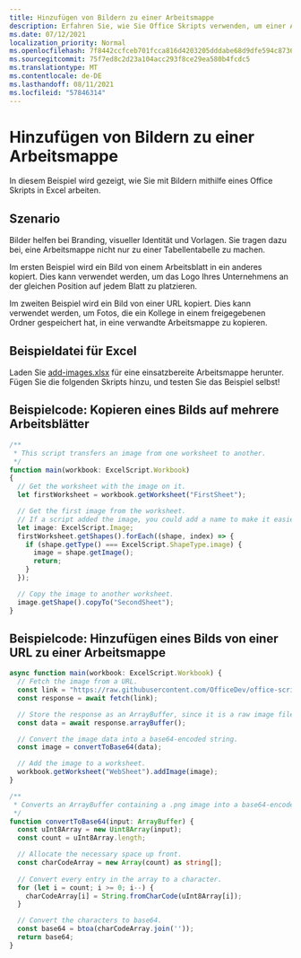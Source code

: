 ```yaml
---
title: Hinzufügen von Bildern zu einer Arbeitsmappe
description: Erfahren Sie, wie Sie Office Skripts verwenden, um einer Arbeitsmappe ein Bild hinzuzufügen und es blätterübergreifend zu kopieren.
ms.date: 07/12/2021
localization_priority: Normal
ms.openlocfilehash: 7f8442ccfceb701fcca816d4203205dddabe68d9dfe594c87363c7eb42f353dd
ms.sourcegitcommit: 75f7ed8c2d23a104acc293f8ce29ea580b4fcdc5
ms.translationtype: MT
ms.contentlocale: de-DE
ms.lasthandoff: 08/11/2021
ms.locfileid: "57846314"
---
```

# <a name="add-images-to-a-workbook"></a>Hinzufügen von Bildern zu einer Arbeitsmappe

In diesem Beispiel wird gezeigt, wie Sie mit Bildern mithilfe eines Office Skripts in Excel arbeiten.

## <a name="scenario"></a>Szenario

Bilder helfen bei Branding, visueller Identität und Vorlagen. Sie tragen dazu bei, eine Arbeitsmappe nicht nur zu einer Tabellentabelle zu machen.

Im ersten Beispiel wird ein Bild von einem Arbeitsblatt in ein anderes kopiert. Dies kann verwendet werden, um das Logo Ihres Unternehmens an der gleichen Position auf jedem Blatt zu platzieren.

Im zweiten Beispiel wird ein Bild von einer URL kopiert. Dies kann verwendet werden, um Fotos, die ein Kollege in einem freigegebenen Ordner gespeichert hat, in eine verwandte Arbeitsmappe zu kopieren.

## <a name="sample-excel-file"></a>Beispieldatei für Excel

Laden Sie <a href="add-images.xlsx">add-images.xlsx</a> für eine einsatzbereite Arbeitsmappe herunter. Fügen Sie die folgenden Skripts hinzu, und testen Sie das Beispiel selbst!

## <a name="sample-code-copy-an-image-across-worksheets"></a>Beispielcode: Kopieren eines Bilds auf mehrere Arbeitsblätter

```TypeScript
/**
 * This script transfers an image from one worksheet to another.
 */
function main(workbook: ExcelScript.Workbook)
{
  // Get the worksheet with the image on it.
  let firstWorksheet = workbook.getWorksheet("FirstSheet");

  // Get the first image from the worksheet.
  // If a script added the image, you could add a name to make it easier to find.
  let image: ExcelScript.Image;
  firstWorksheet.getShapes().forEach((shape, index) => {
    if (shape.getType() === ExcelScript.ShapeType.image) {
      image = shape.getImage();
      return;
    }
  });

  // Copy the image to another worksheet.
  image.getShape().copyTo("SecondSheet");
}
```

## <a name="sample-code-add-an-image-from-a-url-to-a-workbook"></a>Beispielcode: Hinzufügen eines Bilds von einer URL zu einer Arbeitsmappe

```TypeScript
async function main(workbook: ExcelScript.Workbook) {
  // Fetch the image from a URL.
  const link = "https://raw.githubusercontent.com/OfficeDev/office-scripts-docs/master/docs/images/git-octocat.png";
  const response = await fetch(link);

  // Store the response as an ArrayBuffer, since it is a raw image file.
  const data = await response.arrayBuffer();

  // Convert the image data into a base64-encoded string.
  const image = convertToBase64(data);

  // Add the image to a worksheet.
  workbook.getWorksheet("WebSheet").addImage(image);
}

/**
 * Converts an ArrayBuffer containing a .png image into a base64-encoded string.
 */
function convertToBase64(input: ArrayBuffer) {
  const uInt8Array = new Uint8Array(input);
  const count = uInt8Array.length;

  // Allocate the necessary space up front.
  const charCodeArray = new Array(count) as string[];
  
  // Convert every entry in the array to a character.
  for (let i = count; i >= 0; i--) { 
    charCodeArray[i] = String.fromCharCode(uInt8Array[i]);
  }

  // Convert the characters to base64.
  const base64 = btoa(charCodeArray.join(''));
  return base64;
}
```
